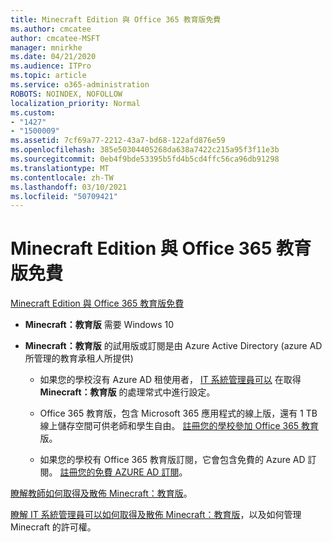 ```yaml
---
title: Minecraft Edition 與 Office 365 教育版免費
ms.author: cmcatee
author: cmcatee-MSFT
manager: mnirkhe
ms.date: 04/21/2020
ms.audience: ITPro
ms.topic: article
ms.service: o365-administration
ROBOTS: NOINDEX, NOFOLLOW
localization_priority: Normal
ms.custom:
- "1427"
- "1500009"
ms.assetid: 7cf69a77-2212-43a7-bd68-122afd876e59
ms.openlocfilehash: 385e50304405268da638a7422c215a95f3f11e3b
ms.sourcegitcommit: 0eb4f9bde53395b5fd4b5cd4ffc56ca96db91298
ms.translationtype: MT
ms.contentlocale: zh-TW
ms.lasthandoff: 03/10/2021
ms.locfileid: "50709421"
---
```

# <a name="minecraft-edition-with-office-365-education-for-free"></a>Minecraft Edition 與 Office 365 教育版免費

[Minecraft Edition 與 Office 365 教育版免費](https://docs.microsoft.com/education/windows/get-minecraft-for-education)
  
- **Minecraft：教育版** 需要 Windows 10

- **Minecraft：教育版** 的試用版或訂閱是由 Azure Active Directory (azure AD 所管理的教育承租人所提供) 

  - 如果您的學校沒有 Azure AD 租使用者， [IT 系統管理員可以](https://docs.microsoft.com/education/windows/school-get-minecraft) 在取得 **Minecraft：教育版** 的處理常式中進行設定。

  - Office 365 教育版，包含 Microsoft 365 應用程式的線上版，還有 1 TB 線上儲存空間可供老師和學生自由。 [註冊您的學校參加 Office 365 教育](https://www.microsoft.com/education/products/office)版。

  - 如果您的學校有 Office 365 教育版訂閱，它會包含免費的 Azure AD 訂閱。 [註冊您的免費 AZURE AD 訂閱](https://msdn.microsoft.com/library/windows/hardware/mt703369%28v=vs.85%29.aspx)。

[瞭解教師如何取得及散佈 Minecraft：教育版](https://docs.microsoft.com/education/windows/teacher-get-minecraft)。
  
[瞭解 IT 系統管理員可以如何取得及散佈 Minecraft：教育版](https://docs.microsoft.com/education/windows/school-get-minecraft)，以及如何管理 Minecraft 的許可權。